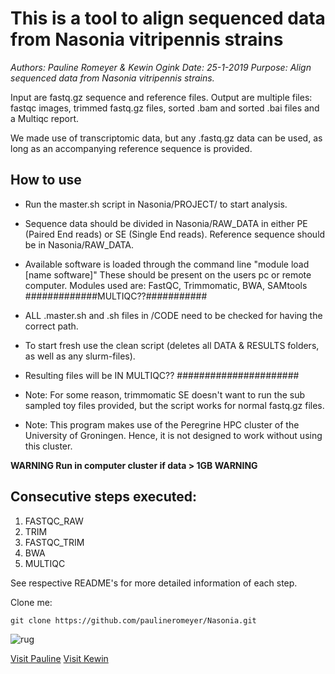 # This is a tool to align sequenced data from Nasonia vitripennis strains

*Authors: Pauline Romeyer & Kewin Ogink*
*Date: 25-1-2019*
*Purpose: Align sequenced data from Nasonia vitripennis strains.*

Input are fastq.gz sequence and reference files. Output are multiple files: fastqc images, trimmed fastq.gz files, sorted .bam and sorted .bai files and a Multiqc report. 

We made use of transcriptomic data, but any .fastq.gz data can be used, as long as an accompanying reference sequence is provided.

## How to use
* Run the master.sh script in Nasonia/PROJECT/ to start analysis.

* Sequence data should be divided in Nasonia/RAW_DATA in either PE (Paired End reads) or SE (Single End reads). Reference sequence should be in Nasonia/RAW_DATA. 

* Available software is loaded through the command line "module load [name software]" These should be present on the users pc or remote computer. Modules used are: FastQC, Trimmomatic, BWA, SAMtools #############MULTIQC??###########

* ALL .master.sh and .sh files in /CODE need to be checked for having the correct path. 

* To start fresh use the clean script (deletes all DATA & RESULTS folders, as well as any slurm-files).

* Resulting files will be IN MULTIQC?? ######################

* Note: For some reason, trimmomatic SE doesn't want to run the sub sampled toy files provided, but the script works for normal fastq.gz files.

* Note: This program makes use of the Peregrine HPC cluster of the University of Groningen. Hence, it is not designed to work without using this cluster.

**WARNING Run in computer cluster if data > 1GB WARNING**

## Consecutive steps executed:

1. FASTQC_RAW
2. TRIM
3. FASTQC_TRIM
4. BWA
5. MULTIQC

See respective README's for more detailed information of each step.


Clone me: 
```
git clone https://github.com/paulineromeyer/Nasonia.git
```

![rug](https://www.rug.nl/_definition/shared/images/logo--en.png)

[Visit Pauline](https://github.com/paulineromeyer) 
[Visit Kewin](https://github.com/kewinogink)
